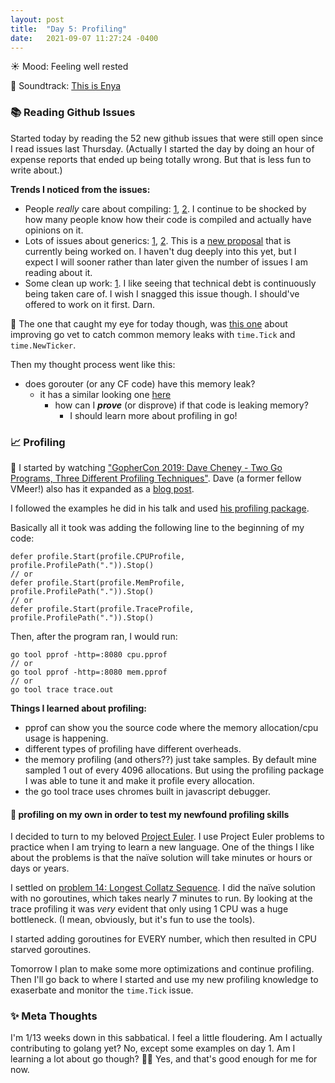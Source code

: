 ```yaml
---
layout: post
title:  "Day 5: Profiling"
date:   2021-09-07 11:27:24 -0400
---
```


☀️  Mood: Feeling well rested

🎵 Soundtrack: [This is
Enya](https://open.spotify.com/playlist/37i9dQZF1DX3ExziScPqAH)

### 📚 Reading Github Issues

Started today by reading the 52 new github issues that were still open since I
read issues last Thursday. (Actually I started the day by doing an hour of
expense reports that ended up being totally wrong. But that is less fun to write
about.)

**Trends I noticed from the issues:**
* People _really_ care about compiling:
  [1](https://github.com/golang/go/issues/48192),
  [2](https://github.com/golang/go/issues/48213). I continue to be shocked by
  how many people know how their code is compiled and actually have opinions on
  it.
* Lots of issues about generics: [1](https://github.com/golang/go/issues/48196),
  [2](https://github.com/golang/go/issues/48185). This is a [new
  proposal](https://go.dev/blog/generics-proposal) that is currently being
  worked on. I haven't dug deeply into this yet, but I expect I will sooner
  rather than later given the number of issues I am reading about it.
* Some clean up work: [1](https://github.com/golang/go/issues/48154). I like
  seeing that technical debt is continuously being taken care of. I wish I
  snagged this issue though. I should've offered to work on it first. Darn.

👀 The one that caught my eye for today though, was [this
one](https://github.com/golang/go/issues/48170) about improving go
vet to catch common memory leaks with `time.Tick` and `time.NewTicker`.

Then my thought process went like this:
* does gorouter (or any CF code) have this memory leak?
  * it has a similar looking one
    [here](https://github.com/cloudfoundry/gorouter/blob/6d52d4a6bd90296263ade679ed3f43ae83b28e31/common/component.go#L45-L53)
    * how can I ***prove*** (or disprove) if that code is leaking memory?
       * I should learn more about profiling in go!

### 📈 Profiling

🎥 I started by watching ["GopherCon 2019: Dave Cheney - Two Go Programs, Three
Different Profiling
Techniques"](https://www.youtube.com/watch?v=nok0aYiGiYA&ab_channel=GopherAcademy).
Dave (a former fellow VMeer!) also has it expanded as a [blog
post](https://dave.cheney.net/high-performance-go-workshop/dotgo-paris.html).

I followed the examples he did in his talk and used [his profiling
package](https://github.com/pkg/profile).

Basically all it took was adding the following line to the beginning of my code:
```
defer profile.Start(profile.CPUProfile, profile.ProfilePath(".")).Stop()
// or
defer profile.Start(profile.MemProfile, profile.ProfilePath(".")).Stop()
// or
defer profile.Start(profile.TraceProfile, profile.ProfilePath(".")).Stop()
```

Then, after the program ran, I would run:
```
go tool pprof -http=:8080 cpu.pprof
// or
go tool pprof -http=:8080 mem.pprof
// or
go tool trace trace.out
```

**Things I learned about profiling:**
* pprof can show you the source code where the memory allocation/cpu usage is
  happening.
* different types of profiling have different overheads.
* the memory profiling (and others??) just take samples. By default mine sampled
  1 out of every 4096 allocations. But using the profiling package I was able to
  tune it and make it profile every allocation.
* the go tool trace uses chromes built in javascript debugger.

#### 🧠 profiling on my own in order to test my newfound profiling skills
I decided to turn to my beloved [Project Euler](https://projecteuler.net/). I
use Project Euler problems to practice when I am trying to learn a new
language. One of the things I like about the problems is that the naïve solution
will take minutes or hours or days or years.

I settled on [problem 14: Longest Collatz
Sequence](https://projecteuler.net/problem=14). I did the naïve solution with no
goroutines, which takes nearly 7 minutes to run. By looking at the trace
profiling it was _very_ evident that only using 1 CPU was a huge bottleneck. (I
mean, obviously, but it's fun to use the tools).

I started adding goroutines for EVERY number, which then resulted in CPU starved
goroutines.

Tomorrow I plan to make some more optimizations and continue profiling. Then
I'll go back to where I started and use my new profiling knowledge to exaserbate
and monitor the `time.Tick` issue.

### ✨ Meta Thoughts
I'm 1/13 weeks down in this sabbatical. I feel a little floudering. Am I
actually contributing to golang yet? No, except some examples on day 1. Am I learning a
lot about go though? 🤷‍♀️ Yes, and that's good enough for me for now.
